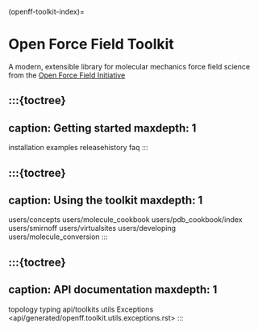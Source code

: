 (openff-toolkit-index)=
# Open Force Field Toolkit

A modern, extensible library for molecular mechanics force field science from the [Open Force Field Initiative](http://openforcefield.org)

:::{toctree}
---
caption: Getting started
maxdepth: 1
---

installation
examples
releasehistory
faq
:::

:::{toctree}
---
caption: Using the toolkit
maxdepth: 1
---

users/concepts
users/molecule_cookbook
users/pdb_cookbook/index
users/smirnoff
users/virtualsites
users/developing
users/molecule_conversion
:::

:::{toctree}
---
caption: API documentation
maxdepth: 1
---

topology
typing
api/toolkits
utils
Exceptions <api/generated/openff.toolkit.utils.exceptions.rst>
:::
